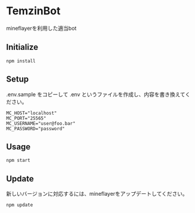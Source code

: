 TemzinBot
=========

mineflayerを利用した適当bot

Initialize
----------

```
npm install
```

Setup
-----

.env.sample をコピーして .env というファイルを作成し、内容を書き換えてください。

```
MC_HOST="localhost"
MC_PORT="25565"
MC_USERNAME="user@foo.bar"
MC_PASSWORD="password"
```

Usage
-----

```
npm start
```

Update
------

新しいバージョンに対応するには、mineflayerをアップデートしてください。

```
npm update
```
